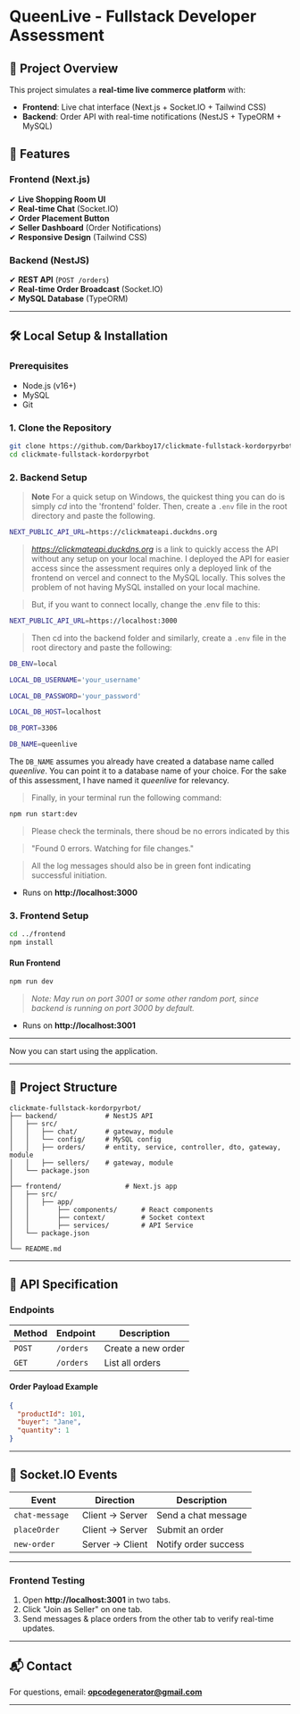 # **QueenLive - Fullstack Developer Assessment**

## **📌 Project Overview**
This project simulates a **real-time live commerce platform** with:
- **Frontend**: Live chat interface (Next.js + Socket.IO + Tailwind CSS)
- **Backend**: Order API with real-time notifications (NestJS + TypeORM + MySQL)

## **🚀 Features**
### **Frontend (Next.js)**
✔ **Live Shopping Room UI**  
✔ **Real-time Chat** (Socket.IO)  
✔ **Order Placement Button**  
✔ **Seller Dashboard** (Order Notifications)  
✔ **Responsive Design** (Tailwind CSS)  

### **Backend (NestJS)**
✔ **REST API** (`POST /orders`)  
✔ **Real-time Order Broadcast** (Socket.IO)  
✔ **MySQL Database** (TypeORM)  

---

## **🛠 Local Setup & Installation**

### **Prerequisites**
- Node.js (v16+)
- MySQL
- Git

### **1. Clone the Repository**
```bash
git clone https://github.com/Darkboy17/clickmate-fullstack-kordorpyrbot
cd clickmate-fullstack-kordorpyrbot
```

### **2. Backend Setup**
>**Note**
> For a quick setup on Windows, the quickest thing you can do is simply *cd* into the 'frontend' folder. Then, create a `.env` file in the root directory and paste the following.

```bash
NEXT_PUBLIC_API_URL=https://clickmateapi.duckdns.org
```
>*https://clickmateapi.duckdns.org* is a link to quickly access the API without any setup on your local machine. I deployed the API for easier access since the assessment requires only a deployed link of the frontend on vercel and connect to the MySQL locally. This solves the problem of not having MySQL installed on your local machine.

> But, if you want to connect locally, change the .env file to this:
```bash
NEXT_PUBLIC_API_URL=https://localhost:3000
```

> Then cd into the backend folder and similarly, create a `.env` file in the root directory and paste the following:
```bash
DB_ENV=local

LOCAL_DB_USERNAME='your_username'

LOCAL_DB_PASSWORD='your_password'

LOCAL_DB_HOST=localhost	  

DB_PORT=3306

DB_NAME=queenlive
```

The `DB_NAME` assumes you already have created a database name called *queenlive*. You can point it to a database name of your choice. For the sake of this assessment, I have named it *queenlive* for relevancy.


> Finally, in your terminal run the following command:
```bash
npm run start:dev
```
> Please check the terminals, there shoud be no errors indicated by this 

>"Found 0 errors. Watching for file changes." 

>All the log messages should also be in green font indicating successful initiation.
- Runs on **http://localhost:3000**

### **3. Frontend Setup**
```bash
cd ../frontend
npm install
```

#### **Run Frontend**
```bash
npm run dev
```
> *Note: May run on port 3001 or some other random port, since backend is running on port 3000 by default.*

- Runs on **http://localhost:3001**

---

 Now you can start using the application.

---

## **📂 Project Structure**
```
clickmate-fullstack-kordorpyrbot/
├── backend/            # NestJS API
│   ├── src/
│   │   ├── chat/       # gateway, module
│   │   └── config/     # MySQL config
│   │   ├── orders/     # entity, service, controller, dto, gateway, module
│   │   ├── sellers/    # gateway, module
│   └── package.json
│
├── frontend/                # Next.js app
│   ├── src/
│   │   ├── app/             
│   │		├── components/      # React components
│   │		├── context/         # Socket context
│   │		├── services/        # API Service
│   └── package.json
│
└── README.md
```

---

## **🔌 API Specification**
### **Endpoints**
| Method | Endpoint | Description |
|--------|----------|-------------|
| `POST` | `/orders` | Create a new order |
| `GET`  | `/orders` | List all orders |

#### **Order Payload Example**
```json
{
  "productId": 101,
  "buyer": "Jane",
  "quantity": 1
}
```

---

## **🔗 Socket.IO Events**
| Event | Direction | Description |
|-------|-----------|-------------|
| `chat-message	` | Client → Server | Send a chat message |
| `placeOrder` | Client → Server | Submit an order |
| `new-order` | Server → Client | Notify order success |

---


### **Frontend Testing**
1. Open **http://localhost:3001** in two tabs.
2. Click "Join as Seller" on one tab.
3. Send messages & place orders from the other tab to verify real-time updates.

---

## **📬 Contact**
For questions, email: **opcodegenerator@gmail.com**  

---
